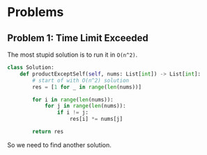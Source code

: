 # Problems
## Problem 1: Time Limit Exceeded
The most stupid solution is to run it in `O(n^2)`.
```python
class Solution:
    def productExceptSelf(self, nums: List[int]) -> List[int]:
        # start of with O(n^2) solution
        res = [1 for _ in range(len(nums))]

        for i in range(len(nums)):
            for j in range(len(nums)):
                if i != j:
                    res[i] *= nums[j]

        return res
```

So we need to find another solution.
